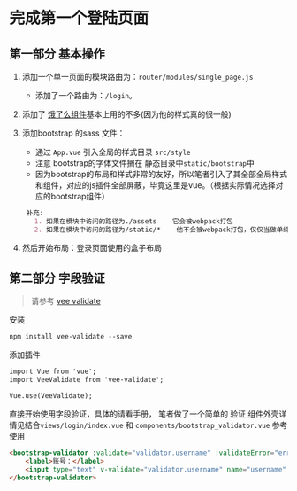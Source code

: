 # 完成第一个登陆页面

## 第一部分 基本操作

1. 添加一个单一页面的模块路由为：`router/modules/single_page.js`
    * 添加了一个路由为：`/login`。

2. 添加了 [饿了么组件](http://element.eleme.io/#/zh-CN/)基本上用的不多(因为他的样式真的很一般)

3. 添加bootstrap 的sass 文件：
    * 通过 `App.vue` 引入全局的样式目录 `src/style`
    * 注意 bootstrap的字体文件搁在 静态目录中`static/bootstrap`中
    * 因为bootstrap的布局和样式非常的友好，所以笔者引入了其全部全局样式和组件，对应的js插件全部屏蔽，毕竟这里是vue。（根据实际情况选择对应的bootstrap组件）
    
    ```markdown
     补充:
       1. 如果在模块中访问的路径为./assets    它会被webpack打包
       2. 如果在模块中访问的路径为/static/*    他不会被webpack打包，仅仅当做单纯的静态资源
    ```
    
4. 然后开始布局：登录页面使用的盒子布局

## 第二部分 字段验证
> 请参考 [vee validate](https://github.com/baianat/vee-validate)

安装

```markdown
npm install vee-validate --save
```
添加插件

```markdown
import Vue from 'vue';
import VeeValidate from 'vee-validate';

Vue.use(VeeValidate);
```

直接开始使用字段验证，具体的请看手册， 笔者做了一个简单的 验证 组件外壳详情见结合`views/login/index.vue` 和 `components/bootstrap_validator.vue` 参考使用

```markdown
<bootstrap-validator :validate="validator.username" :validateError="errors" inputName="username">
    <label>账号：</label>
    <input type="text" v-validate="validator.username" name="username" class="form-control" placeholder="请输入邮箱或手机">
</bootstrap-validator>
```